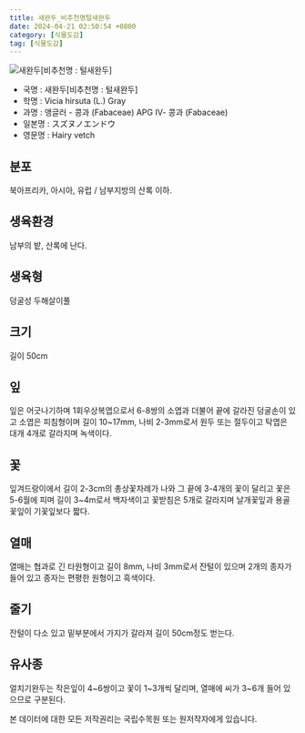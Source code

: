 ```yaml
---
title: 새완두_비추천명털새완두
date: 2024-04-21 02:50:54 +0800
category: [식물도감]
tag: [식물도감]
---
```




![새완두[비추천명 : 털새완두]](/fileUpload/plants/basic/Leguminosae/Vicia/12342/1_th2.JPG)
- 국명 : 새완두[비추천명 : 털새완두]
- 학명 : Vicia hirsuta (L.) Gray
- 과명 : 앵글러 - 콩과 (Fabaceae) APG Ⅳ- 콩과 (Fabaceae)
- 일본명 : スズヌノエンドウ
- 영문명 : Hairy vetch


## 분포
북아프리카, 아시아, 유럽 / 남부지방의 산록 이하.
## 생육환경
남부의 밭, 산록에 난다.
## 생육형
덩굴성 두해살이풀
## 크기
길이 50cm
## 잎
잎은 어긋나기하며 1회우상복엽으로서 6-8쌍의 소엽과 더불어 끝에 갈라진 덩굴손이 있고 소엽은 피침형이며 길이 10~17mm, 나비 2-3mm로서 원두 또는 절두이고 탁엽은 대개 4개로 갈라지며 녹색이다.
## 꽃
잎겨드랑이에서 길이 2-3cm의 총상꽃차례가 나와 그 끝에 3-4개의 꽃이 달리고 꽃은 5-6월에 피며 길이 3~4m로서 백자색이고 꽃받침은 5개로 갈라지며 날개꽃잎과 용골꽃잎이 기꽃잎보다 짧다.
## 열매
열매는 협과로 긴 타원형이고 길이 8mm, 나비 3mm로서 잔털이 있으며 2개의 종자가 들어 있고 종자는 편평한 원형이고 흑색이다.
## 줄기
잔털이 다소 있고 밑부분에서 가지가 갈라져 길이 50cm정도 벋는다.
## 유사종
얼치기완두는 작은잎이 4~6쌍이고 꽃이 1~3개씩 달리며, 열매에 씨가 3~6개 들어 있으므로 구분된다.






본 데이터에 대한 모든 저작권리는 국립수목원 또는 원저작자에게 있습니다.

